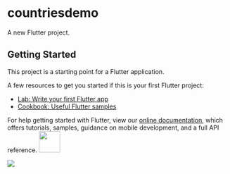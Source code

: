 # countriesdemo

A new Flutter project.

## Getting Started

This project is a starting point for a Flutter application.

A few resources to get you started if this is your first Flutter project:

- [Lab: Write your first Flutter app](https://flutter.dev/docs/get-started/codelab)
- [Cookbook: Useful Flutter samples](https://flutter.dev/docs/cookbook)

For help getting started with Flutter, view our
[online documentation](https://flutter.dev/docs), which offers tutorials,
samples, guidance on mobile development, and a full API reference.
<img src="https://github.com/oddmentiusmaximus/list_demo_app/blob/master/assets/countries_demo.gif" width="48">

![](https://github.com/oddmentiusmaximus/list_demo_app/blob/master/assets/countries_demo.gif)

